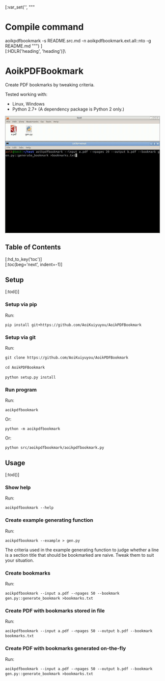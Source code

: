 [:var_set('', """
# Compile command
aoikpdfbookmark -s README.src.md -n aoikpdfbookmark.ext.all::nto -g README.md
""")
]\
[:HDLR('heading', 'heading')]\
# AoikPDFBookmark
Create PDF bookmarks by tweaking criteria.

Tested working with:
- Linux, Windows
- Python 2.7+ (A dependency package is Python 2 only.)

![Image](https://raw.githubusercontent.com/AoiKuiyuyou/AoikPDFBookmark/0.1.0/screenshot/screenshot.gif)

## Table of Contents
[:hd_to_key('toc')]\
[:toc(beg='next', indent=-1)]

## Setup
[:tod()]

### Setup via pip
Run:
```
pip install git+https://github.com/AoiKuiyuyou/AoikPDFBookmark
```

### Setup via git
Run:
```
git clone https://github.com/AoiKuiyuyou/AoikPDFBookmark

cd AoikPDFBookmark

python setup.py install
```

### Run program
Run:
```
aoikpdfbookmark
```
Or:
```
python -m aoikpdfbookmark
```
Or:
```
python src/aoikpdfbookmark/aoikpdfbookmark.py
```

## Usage
[:tod()]

### Show help
Run:
```
aoikpdfbookmark --help
```

### Create example generating function
Run:
```
aoikpdfbookmark --example > gen.py
```

The criteria used in the example generating function to judge whether a line is
a section title that should be bookmarked are naive. Tweak them to suit your
situation.

### Create bookmarks
Run:
```
aoikpdfbookmark --input a.pdf --npages 50 --bookmark gen.py::generate_bookmark >bookmarks.txt
```

### Create PDF with bookmarks stored in file
Run:
```
aoikpdfbookmark --input a.pdf --npages 50 --output b.pdf --bookmark bookmarks.txt
```

### Create PDF with bookmarks generated on-the-fly
Run:
```
aoikpdfbookmark --input a.pdf --npages 50 --output b.pdf --bookmark gen.py::generate_bookmark >bookmarks.txt
```
